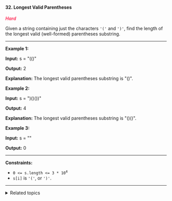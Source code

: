 #### 32. Longest Valid Parentheses

<span style="color:#FF375F">***Hard***</span>

Given a string containing just the characters `'('` and `')'`, find the length of the longest valid (well-formed) parentheses substring.
___

**Example 1:**

**Input:** s = "(()"

**Output:** 2

**Explanation:** The longest valid parentheses substring is "()". 

**Example 2:**

**Input:** s = ")()())"

**Output:** 4

**Explanation:** The longest valid parentheses substring is "()()". 

**Example 3:**

**Input:** s = ""

**Output:** 0 
___

**Constraints:**

*   <code>0 <= s.length <= 3 * 10<sup>4</sup></code>
*   `s[i]` is `'('`, or `')'`.
___

<details><summary>Related topics</summary>

[#String](https://leetcode.com/tag/string/)
[#Dynamic Programming](https://leetcode.com/tag/dynamic-programming/)
[#Stack](https://leetcode.com/tag/stack/)

</details>
